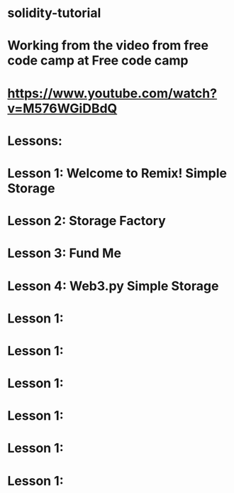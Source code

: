 # solidity-tutorial
# Working from the video from free code camp at Free code camp
# https://www.youtube.com/watch?v=M576WGiDBdQ

# Lessons:


# Lesson 1: Welcome to Remix! Simple Storage
# Lesson 2: Storage Factory
# Lesson 3: Fund Me
# Lesson 4: Web3.py Simple Storage
# Lesson 1:
# Lesson 1:
# Lesson 1:
# Lesson 1:
# Lesson 1:
# Lesson 1:
